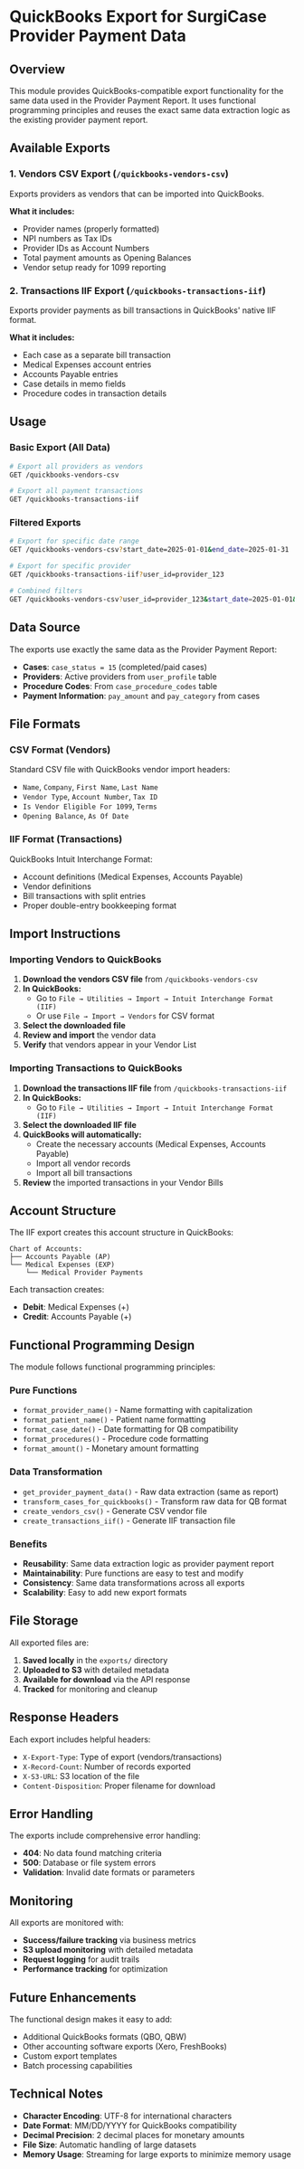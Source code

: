 # QuickBooks Export for SurgiCase Provider Payment Data

## Overview

This module provides QuickBooks-compatible export functionality for the same data used in the Provider Payment Report. It uses functional programming principles and reuses the exact same data extraction logic as the existing provider payment report.

## Available Exports

### 1. Vendors CSV Export (`/quickbooks-vendors-csv`)
Exports providers as vendors that can be imported into QuickBooks.

**What it includes:**
- Provider names (properly formatted)
- NPI numbers as Tax IDs
- Provider IDs as Account Numbers
- Total payment amounts as Opening Balances
- Vendor setup ready for 1099 reporting

### 2. Transactions IIF Export (`/quickbooks-transactions-iif`)
Exports provider payments as bill transactions in QuickBooks' native IIF format.

**What it includes:**
- Each case as a separate bill transaction
- Medical Expenses account entries
- Accounts Payable entries
- Case details in memo fields
- Procedure codes in transaction details

## Usage

### Basic Export (All Data)
```bash
# Export all providers as vendors
GET /quickbooks-vendors-csv

# Export all payment transactions
GET /quickbooks-transactions-iif
```

### Filtered Exports
```bash
# Export for specific date range
GET /quickbooks-vendors-csv?start_date=2025-01-01&end_date=2025-01-31

# Export for specific provider
GET /quickbooks-transactions-iif?user_id=provider_123

# Combined filters
GET /quickbooks-vendors-csv?user_id=provider_123&start_date=2025-01-01&end_date=2025-01-31
```

## Data Source

The exports use exactly the same data as the Provider Payment Report:
- **Cases**: `case_status = 15` (completed/paid cases)
- **Providers**: Active providers from `user_profile` table
- **Procedure Codes**: From `case_procedure_codes` table
- **Payment Information**: `pay_amount` and `pay_category` from cases

## File Formats

### CSV Format (Vendors)
Standard CSV file with QuickBooks vendor import headers:
- `Name`, `Company`, `First Name`, `Last Name`
- `Vendor Type`, `Account Number`, `Tax ID`
- `Is Vendor Eligible For 1099`, `Terms`
- `Opening Balance`, `As Of Date`

### IIF Format (Transactions)
QuickBooks Intuit Interchange Format:
- Account definitions (Medical Expenses, Accounts Payable)
- Vendor definitions
- Bill transactions with split entries
- Proper double-entry bookkeeping format

## Import Instructions

### Importing Vendors to QuickBooks

1. **Download the vendors CSV file** from `/quickbooks-vendors-csv`
2. **In QuickBooks:**
   - Go to `File → Utilities → Import → Intuit Interchange Format (IIF)`
   - Or use `File → Import → Vendors` for CSV format
3. **Select the downloaded file**
4. **Review and import** the vendor data
5. **Verify** that vendors appear in your Vendor List

### Importing Transactions to QuickBooks

1. **Download the transactions IIF file** from `/quickbooks-transactions-iif`
2. **In QuickBooks:**
   - Go to `File → Utilities → Import → Intuit Interchange Format (IIF)`
3. **Select the downloaded IIF file**
4. **QuickBooks will automatically:**
   - Create the necessary accounts (Medical Expenses, Accounts Payable)
   - Import all vendor records
   - Import all bill transactions
5. **Review** the imported transactions in your Vendor Bills

## Account Structure

The IIF export creates this account structure in QuickBooks:

```
Chart of Accounts:
├── Accounts Payable (AP)
└── Medical Expenses (EXP)
    └── Medical Provider Payments
```

Each transaction creates:
- **Debit**: Medical Expenses (+)
- **Credit**: Accounts Payable (+)

## Functional Programming Design

The module follows functional programming principles:

### Pure Functions
- `format_provider_name()` - Name formatting with capitalization
- `format_patient_name()` - Patient name formatting
- `format_case_date()` - Date formatting for QB compatibility
- `format_procedures()` - Procedure code formatting
- `format_amount()` - Monetary amount formatting

### Data Transformation
- `get_provider_payment_data()` - Raw data extraction (same as report)
- `transform_cases_for_quickbooks()` - Transform raw data for QB format
- `create_vendors_csv()` - Generate CSV vendor file
- `create_transactions_iif()` - Generate IIF transaction file

### Benefits
- **Reusability**: Same data extraction logic as provider payment report
- **Maintainability**: Pure functions are easy to test and modify
- **Consistency**: Same data transformations across all exports
- **Scalability**: Easy to add new export formats

## File Storage

All exported files are:
1. **Saved locally** in the `exports/` directory
2. **Uploaded to S3** with detailed metadata
3. **Available for download** via the API response
4. **Tracked** for monitoring and cleanup

## Response Headers

Each export includes helpful headers:
- `X-Export-Type`: Type of export (vendors/transactions)
- `X-Record-Count`: Number of records exported
- `X-S3-URL`: S3 location of the file
- `Content-Disposition`: Proper filename for download

## Error Handling

The exports include comprehensive error handling:
- **404**: No data found matching criteria
- **500**: Database or file system errors
- **Validation**: Invalid date formats or parameters

## Monitoring

All exports are monitored with:
- **Success/failure tracking** via business metrics
- **S3 upload monitoring** with detailed metadata
- **Request logging** for audit trails
- **Performance tracking** for optimization

## Future Enhancements

The functional design makes it easy to add:
- Additional QuickBooks formats (QBO, QBW)
- Other accounting software exports (Xero, FreshBooks)
- Custom export templates
- Batch processing capabilities

## Technical Notes

- **Character Encoding**: UTF-8 for international characters
- **Date Format**: MM/DD/YYYY for QuickBooks compatibility
- **Decimal Precision**: 2 decimal places for monetary amounts
- **File Size**: Automatic handling of large datasets
- **Memory Usage**: Streaming for large exports to minimize memory usage 